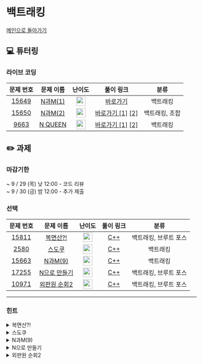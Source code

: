 # 백트래킹

[메인으로 돌아가기](https://github.com/Altu-Bitu-3/Notice)

## 💻 튜터링

### 라이브 코딩

|                                 문제 번호                                 |                                  문제 이름                                  |                                       난이도                                       |        풀이 링크         |      분류      |
| :-----------------------------------------------------------------------: | :-------------------------------------------------------------------------: | :--------------------------------------------------------------------------------: | :----------------------: | :------------: |
| <a href="https://www.acmicpc.net/problem/15649" target="_blank">15649</a> | <a href="https://www.acmicpc.net/problem/15649" target="_blank">N과M(1)</a> | <img height="25px" width="25px" src="https://static.solved.ac/tier_small/8.svg"/>  |       [바로가기](https://github.com/Altu-Bitu-3/Notice/blob/main/09%EC%9B%94%2023%EC%9D%BC%20-%20%EB%B0%B1%ED%8A%B8%EB%9E%98%ED%82%B9/%EB%9D%BC%EC%9D%B4%EB%B8%8C%20%EC%BD%94%EB%94%A9/15649.cpp)       |    백트래킹    |
| <a href="https://www.acmicpc.net/problem/15650" target="_blank">15650</a> | <a href="https://www.acmicpc.net/problem/15650" target="_blank">N과M(2)</a> | <img height="25px" width="25px" src="https://static.solved.ac/tier_small/8.svg"/>  | [바로가기 [1]](https://github.com/Altu-Bitu-3/Notice/blob/main/09%EC%9B%94%2023%EC%9D%BC%20-%20%EB%B0%B1%ED%8A%B8%EB%9E%98%ED%82%B9/%EB%9D%BC%EC%9D%B4%EB%B8%8C%20%EC%BD%94%EB%94%A9/15650.cpp) [[2]](https://github.com/Altu-Bitu-3/Notice/blob/main/09%EC%9B%94%2023%EC%9D%BC%20-%20%EB%B0%B1%ED%8A%B8%EB%9E%98%ED%82%B9/%EB%9D%BC%EC%9D%B4%EB%B8%8C%20%EC%BD%94%EB%94%A9/15650_v2.cpp) | 백트래킹, 조합 |
|  <a href="https://www.acmicpc.net/problem/9663" target="_blank">9663</a>  | <a href="https://www.acmicpc.net/problem/9663" target="_blank">N QUEEN</a>  | <img height="25px" width="25px" src="https://static.solved.ac/tier_small/11.svg"/> | [바로가기 [1]](https://github.com/Altu-Bitu-3/Notice/blob/main/09%EC%9B%94%2023%EC%9D%BC%20-%20%EB%B0%B1%ED%8A%B8%EB%9E%98%ED%82%B9/%EB%9D%BC%EC%9D%B4%EB%B8%8C%20%EC%BD%94%EB%94%A9/9663.cpp) [[2]](https://github.com/Altu-Bitu-3/Notice/blob/main/09%EC%9B%94%2023%EC%9D%BC%20-%20%EB%B0%B1%ED%8A%B8%EB%9E%98%ED%82%B9/%EB%9D%BC%EC%9D%B4%EB%B8%8C%20%EC%BD%94%EB%94%A9/9663_v2.cpp) |    백트래킹    |

## ✏️ 과제

### 마감기한

~ 9 / 29 (목) 낮 12:00 - 코드 리뷰 </br>
~ 9 / 30 (금) 밤 12:00 - 추가 제출 </br>

### 선택

|                                 문제 번호                                 |                                    문제 이름                                     |                                       난이도                                       | 풀이 링크 |         분류          |
| :-----------------------------------------------------------------------: | :------------------------------------------------------------------------------: | :--------------------------------------------------------------------------------: | :-------: | :-------------------: |
| <a href="https://www.acmicpc.net/problem/15811" target="_blank">15811</a> |   <a href="https://www.acmicpc.net/problem/15811" target="_blank">복면산?!</a>   | <img height="25px" width="25px" src="https://static.solved.ac/tier_small/12.svg"/> |  [C++](https://github.com/Altu-Bitu-3/Notice/blob/main/09%EC%9B%94%2023%EC%9D%BC%20-%20%EB%B0%B1%ED%8A%B8%EB%9E%98%ED%82%B9/%EC%84%A0%ED%83%9D/15811.cpp)  | 백트래킹, 브루트 포스 |
|  <a href="https://www.acmicpc.net/problem/2580" target="_blank">2580</a>  |    <a href="https://www.acmicpc.net/problem/2580" target="_blank">스도쿠</a>     | <img height="25px" width="25px" src="https://static.solved.ac/tier_small/12.svg"/> |  [C++](https://github.com/Altu-Bitu-3/Notice/blob/main/09%EC%9B%94%2023%EC%9D%BC%20-%20%EB%B0%B1%ED%8A%B8%EB%9E%98%ED%82%B9/%EC%84%A0%ED%83%9D/2580.cpp)  |       백트래킹        |
| <a href="https://www.acmicpc.net/problem/15663" target="_blank">15663</a> |   <a href="https://www.acmicpc.net/problem/15663" target="_blank">N과M(9)</a>    | <img height="25px" width="25px" src="https://static.solved.ac/tier_small/9.svg"/>  |  [C++](https://github.com/Altu-Bitu-3/Notice/blob/main/09%EC%9B%94%2023%EC%9D%BC%20-%20%EB%B0%B1%ED%8A%B8%EB%9E%98%ED%82%B9/%EC%84%A0%ED%83%9D/15663.cpp)  |       백트래킹        |
| <a href="https://www.acmicpc.net/problem/17255" target="_blank">17255</a> | <a href="https://www.acmicpc.net/problem/17255" target="_blank">N으로 만들기</a> | <img height="25px" width="25px" src="https://static.solved.ac/tier_small/12.svg"/> |  [C++]()  | 백트래킹, 브루트 포스 |
| <a href="https://www.acmicpc.net/problem/10971" target="_blank">10971</a> | <a href="https://www.acmicpc.net/problem/10971" target="_blank">외판원 순회2</a> | <img height="25px" width="25px" src="https://static.solved.ac/tier_small/9.svg"/>  |  [C++](https://github.com/Altu-Bitu-3/Notice/blob/main/09%EC%9B%94%2023%EC%9D%BC%20-%20%EB%B0%B1%ED%8A%B8%EB%9E%98%ED%82%B9/%EC%84%A0%ED%83%9D/10971.cpp)  | 백트래킹, 브루트 포스 |

---

### 힌트

<details>
<summary>복면산?!</summary>
<div markdown="1">
&nbsp;&nbsp;&nbsp;&nbsp;
조건을 만족하는 하나의 조합만 찾으면 되네요! 일단 존재하는 알파벳에 모두 할당하고 조건을 만족하는지 확인해도 괜찮아요!! 그리고 단어는 최대 18길이네요. 이를 숫자로 바꾼다 생각했을 때 그렇게 큰 수는 아닐 것 같아요
</div>
</details>

<details>
<summary>스도쿠</summary>
<div markdown="1">
&nbsp;&nbsp;&nbsp;&nbsp;
빈칸이 아니면 다음 칸으로 넘어가고, 빈칸인 경우에는 가능한 숫자를 차례대로 넣어보고 안되면 다른 숫자를 넣어보도록 해요! 그리고 숫자들이 같은 3x3 정사각형 안에 있는지 아닌지는 어떻게 알아낼 수 있을까요? 풀이 방향을 잘 모르겠다면 N-queen 문제랑 비슷하게 접근하면 될 것 같네요!
</div>
</details>

<details>
<summary>N과M(9)</summary>
<div markdown="1">
&nbsp;&nbsp;&nbsp;&nbsp;
우선 기본 구조는 N과 M(1) 과 크게 다르지 않아보여요! 그런데 제공해주는 집합의 원소들이 중복될 수도 있네요!
어떻게 해야 수열의 중복을 피할 수 있을까요? 바로 이전에 선택된 값을 저장해볼까요?
</div>
</details>

<details>
<summary>N으로 만들기</summary>
<div markdown="1">
&nbsp;&nbsp;&nbsp;&nbsp;
어떤 수 N이 이미 적혀있고, 이 위를 가리는 블록을 왼쪽, 오른쪽으로 하나씩 제거해서 숫자를 드러낸다고 생각해 볼까요? 그리고 중복되는 방법을 거르기 위해 과정을 저장해야겠어요.
</div>
</details>

<details>
<summary>외판원 순회2</summary>
<div markdown="1">
&nbsp;&nbsp;&nbsp;&nbsp;
일단 방문할 수 있는 도시를 차례차례 방문해볼까요? 출발 도시로 다시 돌아왔다면 가는 길을 알게 된 거네요! 어느 곳에서 출발해도 똑같겠어요.
</div>
</details>
